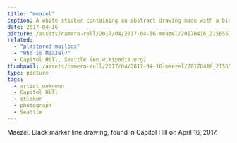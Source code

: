 ```yaml
---
title: "meazel"
caption: A white sticker containing an abstract drawing made with a black marker. Below the drawing is unrelated sticker with the phrase Don't Blink.
date: 2017-04-16
picture: /assets/camera-roll/2017/04/2017-04-16-meazel/20170416_215655743_iOS.jpg
related:
  - "plastered mailbox"
  - "Who is Meazel?"
  - Capitol Hill, Seattle (en.wikipedia.org)
thumbnail: /assets/camera-roll/2017/04/2017-04-16-meazel/20170416_215655743_iOS-thumbnail.jpg
type: picture
tags:
  - artist unknown
  - Capitol Hill
  - sticker
  - photograph
  - Seattle
---
```


Maezel. Black marker line drawing, found in Capitol Hill on April 16, 2017.